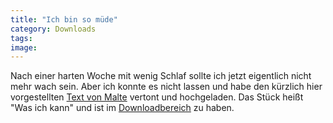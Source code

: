 ```yaml
---
title: "Ich bin so müde"
category: Downloads
tags: 
image: 
---
```


Nach einer harten Woche mit wenig Schlaf sollte ich jetzt eigentlich nicht mehr wach sein. Aber ich konnte es nicht lassen und habe den kürzlich hier vorgestellten [Text von Malte](http://www.misantropolis.de/2006/11/kann-oder-nicht-kann) vertont und hochgeladen. Das Stück heißt "Was ich kann" und ist im [Downloadbereich](http://www.misantropolis.de/downloads) zu haben.